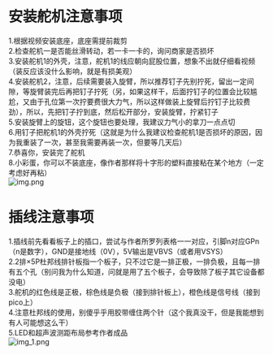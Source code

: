 # 安装舵机注意事项
1.根据视频安装底座，底座需提前裁剪  
2.检查舵机一是否能丝滑转动，若一卡一卡的，询问商家是否损坏  
3.安装舵机1的外壳，注意，舵机1的线应朝向屁股位置，想象不出就仔细看视频（装反应该没什么影响，就是有损美观）  
4.安装舵机2，注意，后续需要装入旋臂，所以推荐钉子先别拧死，留出一定间隙，等旋臂装完后再把钉子拧死（另，如果这样干，后面拧钉子的位置会比较尴尬，又由于孔位第一次拧要费很大力气，所以这样做装上旋臂后拧钉子比较费劲），所以，先把钉子拧到底，然后松开部分，安装旋臂，拧紧钉子  
5.安装旋臂上的旋钮，这个旋钮也要处理，我建议力气小的拿刀一点点切  
6.用钉子把舵机1的外壳拧死（这就是为什么我建议检查舵机1是否损坏的原因，因为我重装了一次，甚至我需要再装一次，但要等几天后）  
7.恭喜你，安装完了舵机  
8.小彩蛋，你可以不装底座，像作者那样将十字形的塑料直接粘在某个地方（一定考虑好再粘）  
![img.png](img.png)  
# 插线注意事项  
1.插线前先看看板子上的插口，尝试与作者所罗列表格一一对应，引脚n对应GPn（n是数字），GND是接地线（0V），5V输出是VBVS（或者用VSYS）  
2.2排×5P杜邦线排针板指一个板子，只不过它是一排正极，一排负极，且每一排有五个孔（别问我为什么知道，问就是用了五个板子，会导致除了板子其它设备都没电）  
3.舵机的红色线是正极，棕色线是负极（接到排针板上），橙色线是信号线（接到pico上）  
4.注意杜邦线的使用，别傻乎乎用胶带缠住两个针（这个我真没干，但是我能想到有人可能想这么干）  
5.LED和超声波测距布局参考作者成品  
![img_1.png](img_1.png)  
